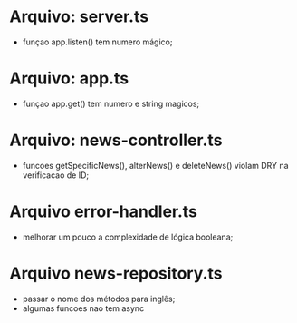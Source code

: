 # Arquivo: server.ts

- funçao app.listen() tem numero mágico;


# Arquivo: app.ts

- funçao app.get() tem numero e string magicos;


# Arquivo: news-controller.ts

- funcoes getSpecificNews(), alterNews() e deleteNews() violam DRY na verificacao de ID;

# Arquivo error-handler.ts

- melhorar um pouco a complexidade de lógica booleana;

# Arquivo news-repository.ts

- passar o nome dos métodos para inglês;
- algumas funcoes nao tem async